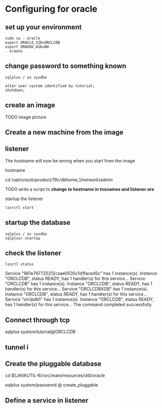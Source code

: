 # Configuring for oracle

## set up your environment 
    sudo su - oracle 
    export ORACLE_SID=ORCLCDB
    export ORAENV_ASK=NO
    . oraenv

## change password to something known
    sqlplus / as sysdba

    alter user system identified by tutorial;
    shutdown;

## create an image

TODO image picture

## Create a new machine from the image


## listener

The hostname will now be wrong when you start from the image

   hostname  


   cd /opt/oracle/product/19c/dbhome_1/network/admin

TODO 
write a script to 
**change to hostname in tnsnames and listener.ora**

startup the listener

    lsnrctl start

## startup the database

    sqlplus / as sysdba
    sqlplus> startup

## check the listener

    lsnctl status

Service "961e797725212caae0535c1d1faced5c" has 1 instance(s).
  Instance "ORCLCDB", status READY, has 1 handler(s) for this service...
Service "ORCLCDB" has 1 instance(s).
  Instance "ORCLCDB", status READY, has 1 handler(s) for this service...
Service "ORCLCDBXDB" has 1 instance(s).
  Instance "ORCLCDB", status READY, has 1 handler(s) for this service...
Service "orclpdb1" has 1 instance(s).
  Instance "ORCLCDB", status READY, has 1 handler(s) for this service...
The command completed successfully

## Connect through tcp

   sqlplus system/tutorial@ORCLCDB

## tunnel i

## Create the pluggable database 

   cd ${JAVAUTIL-6}/src/main/resources/ddl/oracle
   
   sqlplus system/password @ create_pluggable

##  Define a service in listener


